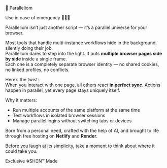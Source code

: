 🐾 Paralleliom

Use in case of emergency 🧑🏻‍💻

Paralleliom isn’t just another script — it’s a parallel universe for your browser.

Most tools that handle multi-instance workflows hide in the background, silently doing their job.  
Paralleliom dares to step into the light. It puts **multiple browser pages side by side** inside a single frame.  
Each one is a completely separate browser identity — no shared cookies, no linked profiles, no conflicts.

Here’s the twist:  
When you interact with one page, all others react **in perfect sync**. Actions happen in parallel, yet every page stays uniquely itself.

Why it matters:  
- Run multiple accounts of the same platform at the same time  
- Test workflows in isolated browser sessions  
- Manage parallel logins without switching tabs or devices  

Born from a personal need, crafted with the help of AI, and brought to life through free hosting on **Netlify** and **Render**.  

Before you laugh at its simplicity, take a moment to think about where it could take you.

Exclusive ☬SHΞN™ Made 
